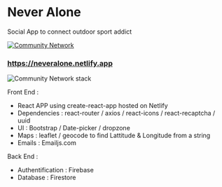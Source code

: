 # Never Alone

Social App to connect outdoor sport addict

<a href="https://neveralone.netlify.app"><img src="https://res.cloudinary.com/dokbrxcp2/image/upload/v1647001324/images/neveralone_copie_t6usfv.png" alt="Community Network"/></a>

### https://neveralone.netlify.app

<img src="https://res.cloudinary.com/dokbrxcp2/image/upload/v1647005684/images/neveralone_copie_2_mlevtt.png" alt="Community Network stack"/>

Front End :

- React APP using create-react-app hosted on Netlify
- Dependencies : react-router / axios / react-icons / react-recaptcha / uuid
- UI : Bootstrap / Date-picker / dropzone
- Maps : leaflet / geocode to find Lattitude & Longitude from a string
- Emails : Emailjs.com

Back End :

- Authentification : Firebase
- Database : Firestore
